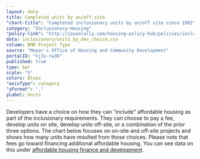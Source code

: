 ```yaml
---
layout: data
title: Completed units by on/off site
"chart-title": "Completed inclusionary units by on/off site since 1992"
category: "Inclusionary-Housing"
"policy-link": "http://jasonlally.com/housing-policy-hub/policies/inclusionary-housing/"
data: inclusionary/units_by_dev_choice.csv
column: BMR Project Type
source: "Mayor's Office of Housing and Community Development"
portalID: "nj3x-rw36"
published: true
type: bar
scale: "5"
colors: Blues
"axisType": category
"yFormat": ","
yLabel: Units
---
```


Developers have a choice on how they can "include" affordable housing as part of the inclusionary requirements. They can choose to pay a fee, develop units on site, develop units off-site, or a combination of the prior three options. The chart below focuses on on-site and off-site projects and shows how many units have resulted from those choices. Please note that fees go toward financing additional affordable housing. You can see data on this under [affordable housing finance and development](https://housing.datasf.org/policies/financing-and-development).